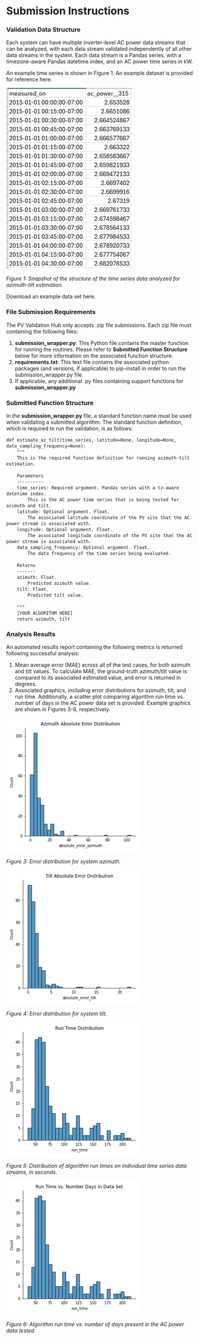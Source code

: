 # Submission Instructions

### Validation Data Structure

Each system can have multiple inverter-level AC power data streams that can be analyzed, with each data stream validated independently of all other data streams in the system. 
Each data stream is a Pandas series, with a timezone-aware Pandas datetime index, and an AC power time series in kW. 

An example time series is shown in Figure 1. An example dataset is provided for reference here.

![image info](./time_series_data.PNG)

*Figure 1: Snapshot of the structure of the time series data analyzed for azimuth-tilt estimation.*

Download an example data set here.

### File Submission Requirements

The PV Validation Hub only accepts .zip file submissions. Each zip file must containing the following files:
1) **submission_wrapper.py**: This Python file contains the master function for running the routines. Please refer to **Submitted Function Structure** below for more information on the associated function structure.
2) **requirements.txt**: This text file contains the associated python packages (and versions, if applicable) to pip-install in order to run the submission_wrapper.py file.
3) If applicable, any additional .py files containing support functions for **submission_wrapper.py**

### Submitted Function Structure

In the **submission_wrapper.py** file, a standard function name must be used when validating a submitted algorithm. The standard function definition, which is required to run the validation, is as follows:

```
def estimate_az_tilt(time_series, latitude=None, longitude=None, data_sampling_frequency=None):
    """
    This is the required function definition for running azimuth-tilt estimation.

    Parameters
    ----------
    time_series: Required argument. Pandas series with a tz-aware datetime index.
        This is the AC power time series that is being tested for azimuth and tilt.
    latitude: Optional argument. Float.
        The associated latitude coordinate of the PV site that the AC power stream is associated with.
    longitude: Optional argument. Float.
        The associated longitude coordinate of the PV site that the AC power stream is associated with.
    data_sampling_frequency: Optional argument. Float.
        The data frequency of the time series being evaluated. 

    Returns
    -------
    azimuth: Float.
        Predicted azimuth value.
    tilt: Float.
        Predicted tilt value.

    """
    [YOUR ALGORITHM HERE]
    return azimuth, tilt
```

### Analysis Results

An automated results report containing the following metrics is returned following successful analysis:

1) Mean average error (MAE) across all of the test cases, for both azimuth and tilt values. To calculate MAE, the ground-truth azimuth/tilt value is compared to its associated estimated value, and error is returned in degrees.
3) Associated graphics, including error distributions for azimuth, tilt, and run time. Additionally, a scatter plot comparing algorithm run time vs. number of days in the AC power data set is provided. Example graphics are shown in Figures 3-6, respectively.

![image info](./absolute_error_az_dist.png)

*Figure 3: Error distribution for system azimuth.*

![image info](./absolute_error_tilt_dist.png)

*Figure 4: Error distribution for system tilt.*

![image info](./run_time_dist.png)

*Figure 5: Distribution of algorithm run times on individual time series data streams, in seconds.*

![image info](./run_time_number_days.png)

*Figure 6: Algorithm run time vs. number of days present in the AC power data tested.*


